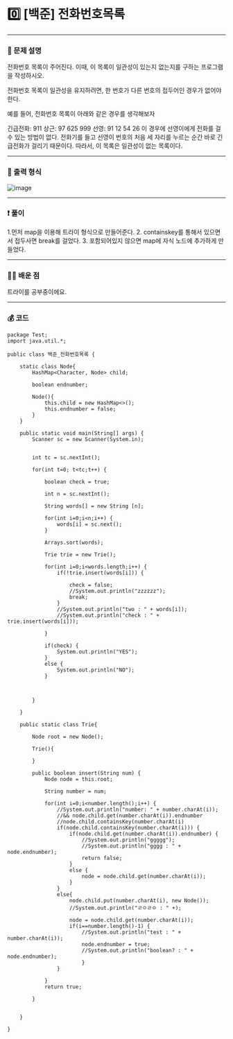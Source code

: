# 0️⃣ [백준] 전화번호목록 </span> 

---
### 📃 문제 설명
전화번호 목록이 주어진다. 이때, 이 목록이 일관성이 있는지 없는지를 구하는 프로그램을 작성하시오.

전화번호 목록이 일관성을 유지하려면, 한 번호가 다른 번호의 접두어인 경우가 없어야 한다.

예를 들어, 전화번호 목록이 아래와 같은 경우를 생각해보자

긴급전화: 911
상근: 97 625 999
선영: 91 12 54 26
이 경우에 선영이에게 전화를 걸 수 있는 방법이 없다. 
전화기를 들고 선영이 번호의 처음 세 자리를 누르는 순간 바로 긴급전화가 걸리기 때문이다. 따라서, 이 목록은 일관성이 없는 목록이다.

---
### 🔑 출력 형식
![image](https://github.com/user-attachments/assets/c66f58eb-1043-4569-90c7-ea83d7b67027)


---
### ❗️ 풀이 
1.먼저 map을 이용해 트라이 형식으로 만들어준다.
2. containskey를 통해서 있으면서 접두사면 break를 걸었다.
3. 포함되어있지 않으면 map에 자식 노드에 추가하게 만들었다.


---

### 👩‍💻 배운 점
트라이를 공부중이에요.

---
### 💰 코드
```
package Test;
import java.util.*;

public class 백준_전화번호목록 {
	
	static class Node{
		HashMap<Character, Node> child;
		
		boolean endnumber;
		
		Node(){
			this.child = new HashMap<>();
			this.endnumber = false;
		}
	}

	public static void main(String[] args) {
		Scanner sc = new Scanner(System.in);
		
		
		int tc = sc.nextInt();
		
		for(int t=0; t<tc;t++) {
			
			boolean check = true;
			
			int n = sc.nextInt();
			
			String words[] = new String [n];
			
			for(int i=0;i<n;i++) {
				words[i] = sc.next();
			}
			
			Arrays.sort(words);
			
			Trie trie = new Trie();
			
			for(int i=0;i<words.length;i++) {
				if(!trie.insert(words[i])) {
					
					check = false;
					//System.out.println("zzzzzz");
					break;
				}
				//System.out.println("two : " + words[i]);
				//System.out.println("check : " + trie.insert(words[i]));
				
			}
			
			if(check) {
				System.out.println("YES");
			}
			else {
				System.out.println("NO");
			}
			
			
			
		}

	}
	
	public static class Trie{
		
		Node root = new Node();
		
		Trie(){
			
		}
		
		public boolean insert(String num) {
			Node node = this.root;
			
			String number = num;
			
			for(int i=0;i<number.length();i++) {
				//System.out.println("number: " + number.charAt(i));
				//&& node.child.get(number.charAt(i)).endnumber
				//node.child.containsKey(number.charAt(i)
				if(node.child.containsKey(number.charAt(i))) {
					if(node.child.get(number.charAt(i)).endnumber) {
						//System.out.println("ggggg");
						//System.out.println("gggg : " + node.endnumber);
						return false;
					}
					else {
						node = node.child.get(number.charAt(i));
					}
				}
				else{
					node.child.put(number.charAt(i), new Node());
					//System.out.println("ㄹㅇㄹㅇ : " +);
					
					node = node.child.get(number.charAt(i));
					if(i==number.length()-1) {
						//System.out.println("test : " + number.charAt(i));
						node.endnumber = true;
						//System.out.println("boolean? : " + node.endnumber);
						}
				}
				
			}
			return true;
			
		}
		
		
	}

}

```
